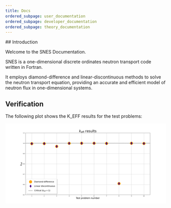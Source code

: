 ```yaml
---
title: Docs
ordered_subpage: user_documentation
ordered_subpage: developer_documentation
ordered_subpage: theory_documentation
---
```


## Introduction

Welcome to the SNES Documentation.

SNES is a one-dimensional discrete ordinates neutron transport code written in Fortran.

It employs diamond-difference and linear-discontinuous methods to solve the neutron transport equation,
providing an accurate and efficient model of neutron flux in one-dimensional systems.

## Verification

The following plot shows the K_EFF results for the test problems:

![K_EFF Results](images/keff_results.png)
